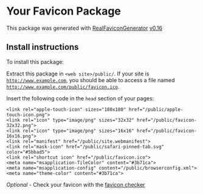 # Your Favicon Package

This package was generated with [RealFaviconGenerator](https://realfavicongenerator.net/) [v0.16](https://realfavicongenerator.net/change_log#v0.16)

## Install instructions

To install this package:

Extract this package in <code>&lt;web site&gt;/public/</code>. If your site is <code>http://www.example.com</code>, you should be able to access a file named <code>http://www.example.com/public/favicon.ico</code>.

Insert the following code in the `head` section of your pages:

    <link rel="apple-touch-icon" sizes="180x180" href="/public/apple-touch-icon.png">
    <link rel="icon" type="image/png" sizes="32x32" href="/public/favicon-32x32.png">
    <link rel="icon" type="image/png" sizes="16x16" href="/public/favicon-16x16.png">
    <link rel="manifest" href="/public/site.webmanifest">
    <link rel="mask-icon" href="/public/safari-pinned-tab.svg" color="#5bbad5">
    <link rel="shortcut icon" href="/public/favicon.ico">
    <meta name="msapplication-TileColor" content="#3b71ca">
    <meta name="msapplication-config" content="/public/browserconfig.xml">
    <meta name="theme-color" content="#3b71ca">

*Optional* - Check your favicon with the [favicon checker](https://realfavicongenerator.net/favicon_checker)